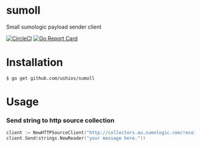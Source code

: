 # sumoll
Small sumologic payload sender client

[![CircleCI](https://circleci.com/gh/ushios/sumoll.svg?style=shield&circle-token=1fd034d3a678ace2e03a3f496736c9e8b0093935)](https://circleci.com/gh/ushios/sumoll)
[![Go Report Card](https://goreportcard.com/badge/github.com/ushios/sumoll)](https://goreportcard.com/report/github.com/ushios/sumoll)

# Installation

```console
$ go get github.com/ushios/sumoll
```

# Usage

### Send string to http source collection

```go
client := NewHTTPSourceClient("http://collectors.au.sumologic.com/receiver/v1/http/...")
client.Send(strings.NewReader("your message here."))
```

